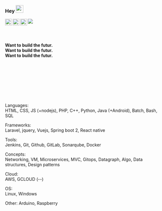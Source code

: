 ### Hey <img src="https://media.giphy.com/media/hvRJCLFzcasrR4ia7z/giphy.gif" width="25px">

<img src="https://pronoun.cyou/x/y?subject=He&object=Him&height=20">
<a href="https://twitter.com/rouretlucas" target="_blank">
  <img align="left" alt="Rouret Lucas | Twitter" width="22px" src="https://cdn.jsdelivr.net/npm/simple-icons@v3/icons/twitter.svg" />
</a>
<a href="https://www.linkedin.com/in/rouret-lucas/" target="_blank">
  <img align="left" alt="Rouret Lucas | LinkdeIN" width="22px" src="https://cdn.jsdelivr.net/npm/simple-icons@v3/icons/linkedin.svg" />
</a>
<a href="https://www.instagram.com/rouret_lucas/" target="_blank">
  <img align="left" alt="Rouret Lucas | Instagram" width="22px" src="https://cdn.jsdelivr.net/npm/simple-icons@v3/icons/instagram.svg" />
</a>


<br/><br/>

<strong>Want to build the futur.</strong><br/>
<strong>Want to build the futur.</strong><br/>
<strong>Want to build the futur.</strong><br/>


<!-- Not good i know -->
<br/><br/><br/><br/><br/><br/><br/>

Languages:<br />
HTML, CSS, JS (+nodejs), PHP, C++, Python, Java (+Android), Batch, Bash, SQL

Frameworks:<br />
Laravel, jquery, Vuejs, Spring boot 2, React native

Tools:<br />
Jenkins, Git, Github, GitLab, Sonarqube, Docker

Concepts:<br />
Networking, VM, Microservices, MVC, Gitops, Datagraph, Algo, Data structures, Design patterns

Cloud:<br />
AWS, GCLOUD (--)

OS:<br />
Linux, Windows

Other:
Arduino, Raspberry
